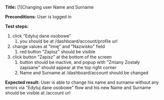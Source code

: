 **Title:** [1]Changing user Name and Surname

**Preconditions:** User is logged in

**Test steps:**
1. click "Edytuj dane osobowe"
	1. you should be at /dashboard/account/profile url
2. change values at "Imię" and "Nazwisko" field
	1. red button "Zapisz" should be visible
3. click button "Zapisz" at the bottom of the screen
	1. button should be inactive, and popup with "Zmiany Zostały zapisane" should appear at the top right corner
	2. Name and Surname at /dashboard/account should be changed

**Expected result:** User is able to change his name and surname without any errors via "Edytuj dane osobowe" flow and his new Name and Surname should be visible at /account url